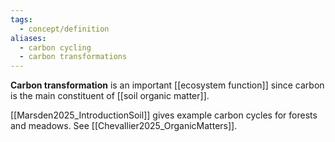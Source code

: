 ```yaml
---
tags:
  - concept/definition
aliases:
  - carbon cycling
  - carbon transformations
---
```

**Carbon transformation** is an important [[ecosystem function]] since carbon is the main constituent of [[soil organic matter]].

[[Marsden2025_IntroductionSoil]] gives example carbon cycles for forests and meadows.
See [[Chevallier2025_OrganicMatters]].
